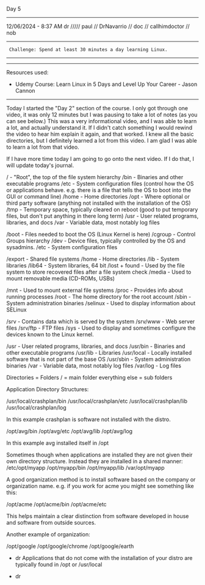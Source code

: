 Day 5

_____

12/06/2024 - 8:37 AM
dr ///// paul // DrNavarrio // doc // callhimdoctor // nob

****
     Challenge: Spend at least 30 minutes a day learning Linux.
****
_____

Resources used: 
- Udemy Course: Learn Linux in 5 Days and Level Up Your Career - Jason Cannon

_____
 
Today I started the "Day 2" section of the course. I only got through one video, it was only 12 minutes but I was pausing to take a lot of notes (as you can see below.) This was a very informational video, and I was able
to learn a lot, and actually understand it. If I didn't catch something I would rewind the video to hear him explain it again, and that worked. I knew all the basic directories, but I definitely learned a lot from this
video. I am glad I was able to learn a lot from that video.

If I have more time today I am going to go onto the next video. If I do that, I will update today's journal. 

/ - "Root", the top of the file system hierarchy
/bin - Binaries and other executable programs
/etc - System configuration files (control how the OS or applications behave. e.g. there is a file that tells the OS to boot into the GUI or command line)
/home - Home directories
/opt - Where optional or third party software (anything not installed with the installation of the OS)
/tmp - Temporary space, typically cleared on reboot (good to put temporary files, but don't put anything in there long term)
/usr - User related programs, libraries, and docs
/var - Variable data, most notably log files

/boot - Files needed to boot the OS (Linux Kernel is here)
/cgroup - Control Groups hierarchy
/dev - Device files, typically controlled by the OS and sysadmins.
/etc - System configuration files

/export - Shared file systems
/home - Home directories
/lib - System libraries 
/lib64 - System libraries, 64 bit
/lost + found - Used by the file system to store recovered files after a file system check
/media - Used to mount removable media (CD-ROMs, USBs)

/mnt - Used to mount external file systems
/proc - Provides info about running processes
/root - The home directory for the root account
/sbin - System administration binaries
/selinux - Used to display information about SELinux

/srv - Contains data which is served by the system
/srv/www - Web server files
/srv/ftp - FTP files
/sys - Used to display and sometimes configure the devices known to the Linux kernel.

/usr - User related programs, libraries, and docs
/usr/bin - Binaries and other executable programs
/usr/lib - Libraries
/usr/local - Locally installed software that is not part of the base OS
/usr/sbin - System administration binaries
/var - Variable data, most notably log files
/var/log - Log files

Directories = Folders
/ = main folder everything else = sub folders

Application Directory Structures:

/usr/local/crashplan/bin
/usr/local/crashplan/etc
/usr/local/crashplan/lib
/usr/local/crashplan/log

In this example crashplan is software not installed with the distro.

/opt/avg/bin
/opt/avg/etc
/opt/avg/lib
/opt/avg/log

In this example avg installed itself in /opt

Sometimes though when applications are installed they are not given their own directory structure. Instead they are installed in a shared manner:
/etc/opt/myapp
/opt/myapp/bin
/opt/myapp/lib
/var/opt/myapp

A good organization method is to install software based on the company or organization name. e.g. if you work for acme you might see something like this:

/opt/acme
/opt/acme/bin
/opt/acme/etc

This helps maintain a clear distinction from software developed in house and software from outside sources.

Another example of organization:

/opt/google
/opt/google/chrome
/opt/google/earth

- dr
Applications that do not come with the installation of your distro are typically found in /opt or /usr/local



- dr
